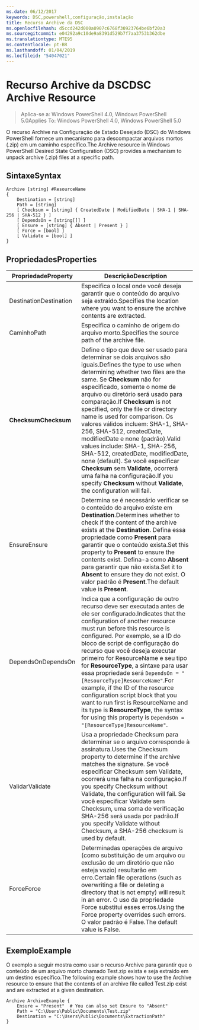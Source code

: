```yaml
---
ms.date: 06/12/2017
keywords: DSC,powershell,configuração,instalação
title: Recurso Archive da DSC
ms.openlocfilehash: d5ccd242d000a0907c6768f30923764be6bf20a3
ms.sourcegitcommit: e04292a9c10de9a8391d529b7f7aa3753b362dbe
ms.translationtype: MTE95
ms.contentlocale: pt-BR
ms.lasthandoff: 01/04/2019
ms.locfileid: "54047021"
---
```

# <a name="dsc-archive-resource"></a><span data-ttu-id="d0a7d-103">Recurso Archive da DSC</span><span class="sxs-lookup"><span data-stu-id="d0a7d-103">DSC Archive Resource</span></span>

> <span data-ttu-id="d0a7d-104">Aplica-se a: Windows PowerShell 4.0, Windows PowerShell 5.0</span><span class="sxs-lookup"><span data-stu-id="d0a7d-104">Applies To: Windows PowerShell 4.0, Windows PowerShell 5.0</span></span>

<span data-ttu-id="d0a7d-105">O recurso Archive na Configuração de Estado Desejado (DSC) do Windows PowerShell fornece um mecanismo para descompactar arquivos mortos (.zip) em um caminho específico.</span><span class="sxs-lookup"><span data-stu-id="d0a7d-105">The Archive resource in Windows PowerShell Desired State Configuration (DSC) provides a mechanism to unpack archive (.zip) files at a specific path.</span></span>

## <a name="syntax"></a><span data-ttu-id="d0a7d-106">Sintaxe</span><span class="sxs-lookup"><span data-stu-id="d0a7d-106">Syntax</span></span>
```MOF
Archive [string] #ResourceName
{
    Destination = [string]
    Path = [string]
    [ Checksum = [string] { CreatedDate | ModifiedDate | SHA-1 | SHA-256 | SHA-512 } ]
    [ DependsOn = [string[]] ]
    [ Ensure = [string] { Absent | Present } ]
    [ Force = [bool] ]
    [ Validate = [bool] ]
}
```

## <a name="properties"></a><span data-ttu-id="d0a7d-107">Propriedades</span><span class="sxs-lookup"><span data-stu-id="d0a7d-107">Properties</span></span>

|  <span data-ttu-id="d0a7d-108">Propriedade</span><span class="sxs-lookup"><span data-stu-id="d0a7d-108">Property</span></span>  |  <span data-ttu-id="d0a7d-109">Descrição</span><span class="sxs-lookup"><span data-stu-id="d0a7d-109">Description</span></span>   |
|---|---|
| <span data-ttu-id="d0a7d-110">Destination</span><span class="sxs-lookup"><span data-stu-id="d0a7d-110">Destination</span></span>| <span data-ttu-id="d0a7d-111">Especifica o local onde você deseja garantir que o conteúdo do arquivo seja extraído.</span><span class="sxs-lookup"><span data-stu-id="d0a7d-111">Specifies the location where you want to ensure the archive contents are extracted.</span></span>|
| <span data-ttu-id="d0a7d-112">Caminho</span><span class="sxs-lookup"><span data-stu-id="d0a7d-112">Path</span></span>| <span data-ttu-id="d0a7d-113">Especifica o caminho de origem do arquivo morto.</span><span class="sxs-lookup"><span data-stu-id="d0a7d-113">Specifies the source path of the archive file.</span></span>|
| <span data-ttu-id="d0a7d-114">__Checksum__</span><span class="sxs-lookup"><span data-stu-id="d0a7d-114">__Checksum__</span></span>| <span data-ttu-id="d0a7d-115">Define o tipo que deve ser usado para determinar se dois arquivos são iguais.</span><span class="sxs-lookup"><span data-stu-id="d0a7d-115">Defines the type to use when determining whether two files are the same.</span></span> <span data-ttu-id="d0a7d-116">Se __Checksum__ não for especificado, somente o nome de arquivo ou diretório será usado para comparação.</span><span class="sxs-lookup"><span data-stu-id="d0a7d-116">If __Checksum__ is not specified, only the file or directory name is used for comparison.</span></span> <span data-ttu-id="d0a7d-117">Os valores válidos incluem: SHA-1, SHA-256, SHA-512, createdDate, modifiedDate e none (padrão).</span><span class="sxs-lookup"><span data-stu-id="d0a7d-117">Valid values include: SHA-1, SHA-256, SHA-512, createdDate, modifiedDate, none (default).</span></span> <span data-ttu-id="d0a7d-118">Se você especificar __Checksum__ sem __Validate__, ocorrerá uma falha na configuração.</span><span class="sxs-lookup"><span data-stu-id="d0a7d-118">If you specify __Checksum__ without __Validate__, the configuration will fail.</span></span>|
| <span data-ttu-id="d0a7d-119">Ensure</span><span class="sxs-lookup"><span data-stu-id="d0a7d-119">Ensure</span></span>| <span data-ttu-id="d0a7d-120">Determina se é necessário verificar se o conteúdo do arquivo existe em __Destination__.</span><span class="sxs-lookup"><span data-stu-id="d0a7d-120">Determines whether to check if the content of the archive exists at the __Destination__.</span></span> <span data-ttu-id="d0a7d-121">Defina essa propriedade como __Present__ para garantir que o conteúdo exista.</span><span class="sxs-lookup"><span data-stu-id="d0a7d-121">Set this property to __Present__ to ensure the contents exist.</span></span> <span data-ttu-id="d0a7d-122">Defina-a como __Absent__ para garantir que não exista.</span><span class="sxs-lookup"><span data-stu-id="d0a7d-122">Set it to __Absent__ to ensure they do not exist.</span></span> <span data-ttu-id="d0a7d-123">O valor padrão é __Present__.</span><span class="sxs-lookup"><span data-stu-id="d0a7d-123">The default value is __Present__.</span></span>|
| <span data-ttu-id="d0a7d-124">DependsOn</span><span class="sxs-lookup"><span data-stu-id="d0a7d-124">DependsOn</span></span> | <span data-ttu-id="d0a7d-125">Indica que a configuração de outro recurso deve ser executada antes de ele ser configurado.</span><span class="sxs-lookup"><span data-stu-id="d0a7d-125">Indicates that the configuration of another resource must run before this resource is configured.</span></span> <span data-ttu-id="d0a7d-126">Por exemplo, se a ID do bloco de script de configuração do recurso que você deseja executar primeiro for ResourceName e seu tipo for __ResourceType__, a sintaxe para usar essa propriedade será `DependsOn = "[ResourceType]ResourceName"`.</span><span class="sxs-lookup"><span data-stu-id="d0a7d-126">For example, if the ID of the resource configuration script block that you want to run first is ResourceName and its type is __ResourceType__, the syntax for using this property is `DependsOn = "[ResourceType]ResourceName"`.</span></span>|
| <span data-ttu-id="d0a7d-127">Validar</span><span class="sxs-lookup"><span data-stu-id="d0a7d-127">Validate</span></span>| <span data-ttu-id="d0a7d-128">Usa a propriedade Checksum para determinar se o arquivo corresponde à assinatura.</span><span class="sxs-lookup"><span data-stu-id="d0a7d-128">Uses the Checksum property to determine if the archive matches the signature.</span></span> <span data-ttu-id="d0a7d-129">Se você especificar Checksum sem Validate, ocorrerá uma falha na configuração.</span><span class="sxs-lookup"><span data-stu-id="d0a7d-129">If you specify Checksum without Validate, the configuration will fail.</span></span> <span data-ttu-id="d0a7d-130">Se você especificar Validate sem Checksum, uma soma de verificação SHA-256 será usada por padrão.</span><span class="sxs-lookup"><span data-stu-id="d0a7d-130">If you specify Validate without Checksum, a SHA-256 checksum is used by default.</span></span>|
| <span data-ttu-id="d0a7d-131">Force</span><span class="sxs-lookup"><span data-stu-id="d0a7d-131">Force</span></span>| <span data-ttu-id="d0a7d-132">Determinadas operações de arquivo (como substituição de um arquivo ou exclusão de um diretório que não esteja vazio) resultarão em erro.</span><span class="sxs-lookup"><span data-stu-id="d0a7d-132">Certain file operations (such as overwriting a file or deleting a directory that is not empty) will result in an error.</span></span> <span data-ttu-id="d0a7d-133">O uso da propriedade Force substitui esses erros.</span><span class="sxs-lookup"><span data-stu-id="d0a7d-133">Using the Force property overrides such errors.</span></span> <span data-ttu-id="d0a7d-134">O valor padrão é False.</span><span class="sxs-lookup"><span data-stu-id="d0a7d-134">The default value is False.</span></span>|

## <a name="example"></a><span data-ttu-id="d0a7d-135">Exemplo</span><span class="sxs-lookup"><span data-stu-id="d0a7d-135">Example</span></span>

<span data-ttu-id="d0a7d-136">O exemplo a seguir mostra como usar o recurso Archive para garantir que o conteúdo de um arquivo morto chamado Test.zip exista e seja extraído em um destino específico.</span><span class="sxs-lookup"><span data-stu-id="d0a7d-136">The following example shows how to use the Archive resource to ensure that the contents of an archive file called Test.zip exist and are extracted at a given destination.</span></span>

```
Archive ArchiveExample {
    Ensure = "Present"  # You can also set Ensure to "Absent"
    Path = "C:\Users\Public\Documents\Test.zip"
    Destination = "C:\Users\Public\Documents\ExtractionPath"
}
```